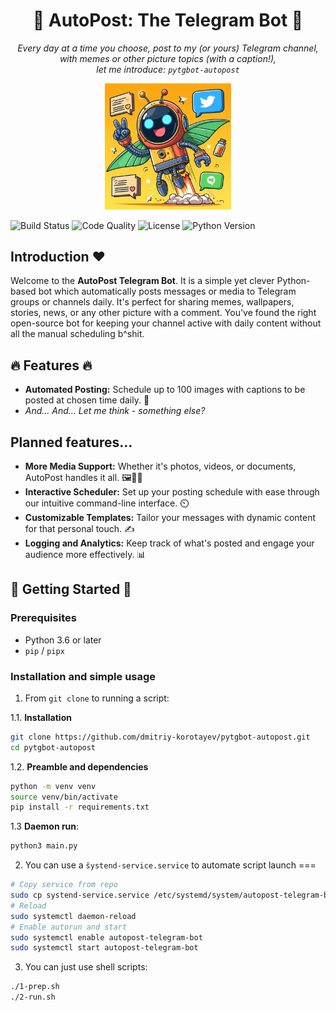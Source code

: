 <!-- markdownlint-configure-file {
  "no-inline-html": false,
  "MD041": false
} -->

<div align="center">

# 📅 AutoPost: The Telegram Bot 🤖

*Every day at a time you choose, post to my (or yours) Telegram channel,* \
*with memes or other picture topics (with a caption!),* \
*let me introduce: `pytgbot-autopost`*

<img src="logo.jpg" title="Logo" width="40%"
  alt="Look at our cute little Python-based helper!"
/>

</div>

![Build Status](https://img.shields.io/travis/com/yourusername/autopost-telegram-bot/main?style=flat-square)
![Code Quality](https://img.shields.io/codacy/grade/a1234567890fe0987654321f?style=flat-square)
![License](https://img.shields.io/github/license/yourusername/autopost-telegram-bot?style=flat-square)
![Python Version](https://img.shields.io/badge/python-3.6+-blue.svg?style=flat-square)

## Introduction ❤️

Welcome to the **AutoPost Telegram Bot**. It is a simple yet clever Python-based bot which automatically posts messages or media to Telegram groups or channels daily. It's perfect for sharing memes, wallpapers, stories, news, or any other picture with a comment. You've found the right open-source bot for keeping your channel active with daily content without all the manual scheduling b^shit.

## 🔥 Features 🔥

- **Automated Posting:** Schedule up to 100 images with captions to be posted at chosen time daily. 📆
- *And... And... Let me think - something else?*

## Planned features...

- **More Media Support:** Whether it's photos, videos, or documents, AutoPost handles it all. 🖼️🎥📄
- **Interactive Scheduler:** Set up your posting schedule with ease through our intuitive command-line interface. ⏲️
- **Customizable Templates:** Tailor your messages with dynamic content for that personal touch. ✍️
- **Logging and Analytics:** Keep track of what's posted and engage your audience more effectively. 📊

## 🚀 Getting Started 🚀

### Prerequisites

- Python 3.6 or later
- `pip` / `pipx`

### Installation and simple usage

1. From `git clone` to running a script:

1.1. **Installation**
```bash    
git clone https://github.com/dmitriy-korotayev/pytgbot-autopost.git
cd pytgbot-autopost
```

1.2. **Preamble and dependencies**

```bash
python -m venv venv
source venv/bin/activate
pip install -r requirements.txt
```

1.3 **Daemon run**: 

```bash
python3 main.py
```

2. You can use a `šystend-service.service` to automate script launch
===

```bash
# Copy service from repo
sudo cp systend-service.service /etc/systemd/system/autopost-telegram-bot.service
# Reload
sudo systemctl daemon-reload
# Enable autorun and start
sudo systemctl enable autopost-telegram-bot
sudo systemctl start autopost-telegram-bot
```

3. You can just use shell scripts:

```bash
./1-prep.sh
./2-run.sh
```
